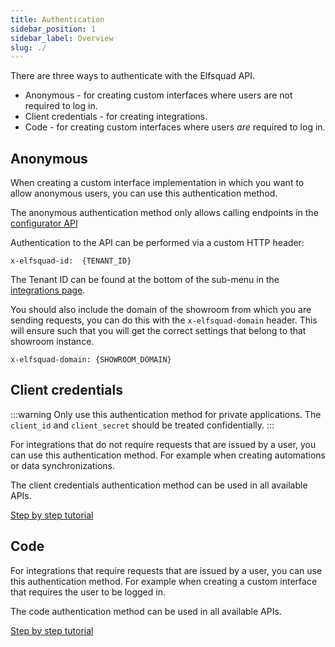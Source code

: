 ```yaml
---
title: Authentication
sidebar_position: 1
sidebar_label: Overview
slug: ./
---
```



There are three ways to authenticate with the Elfsquad API.

* Anonymous - for creating custom interfaces where users are not
  required to log in.
* Client credentials - for creating integrations.
* Code - for creating custom interfaces where users _are_ required to
  log in.

## Anonymous
When creating a custom interface implementation in which you want to
allow anonymous users, you can use this authentication method. 

The anonymous authentication method only allows calling endpoints in the
[configurator API](/docs/configurator)

Authentication to the API can be performed via a custom HTTP header:

```
x-elfsquad-id:  {TENANT_ID}
```

The Tenant ID can be found at the bottom of the sub-menu in the
[integrations page](https://ems.elfsquad.io/integration).

You should also include the domain of the showroom from which you are
sending requests, you can do this with the `x-elfsquad-domain` header.
This will ensure such that you will get the correct settings that belong
to that showroom instance.

```
x-elfsquad-domain: {SHOWROOM_DOMAIN}
```

## Client credentials
:::warning
Only use this authentication method for private applications. The
`client_id` and `client_secret` should be treated confidentially.
:::

For integrations that do not require requests that are issued by a
user, you can use this authentication method. For example when creating
automations or data synchronizations.

The client credentials authentication method can be used in all
available APIs.

[Step by step tutorial](/docs/apis/authentication/client-credentials)

## Code
For integrations that require requests that are issued by a user, you
can use this authentication method. For example when creating a custom
interface that requires the user to be logged in.

The code authentication method can be used in all available APIs.

[Step by step tutorial](/docs/apis/authentication/code)

